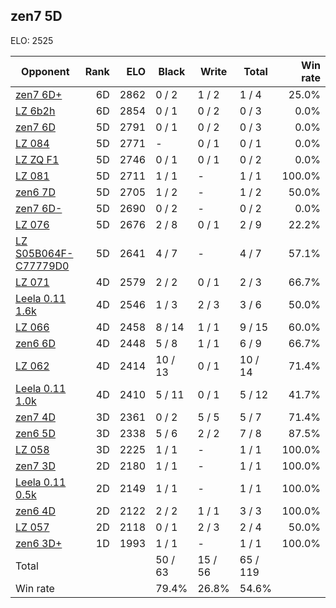 ## zen7 5D ##

ELO: 2525

Opponent | Rank | ELO | Black | Write | Total | Win rate
---------|-----:|----:|-------|-------|-------|-------:
[zen7 6D+](zen7%206D+.md) | 6D | 2862 | 0 / 2 | 1 / 2 | 1 / 4 | 25.0%
[LZ 6b2h](LZ%206b2h.md) | 6D | 2854 | 0 / 1 | 0 / 2 | 0 / 3 | 0.0%
[zen7 6D](zen7%206D.md) | 5D | 2791 | 0 / 1 | 0 / 2 | 0 / 3 | 0.0%
[LZ 084](LZ%20084.md) | 5D | 2771 | - | 0 / 1 | 0 / 1 | 0.0%
[LZ ZQ F1](LZ%20ZQ%20F1.md) | 5D | 2746 | 0 / 1 | 0 / 1 | 0 / 2 | 0.0%
[LZ 081](LZ%20081.md) | 5D | 2711 | 1 / 1 | - | 1 / 1 | 100.0%
[zen6 7D](zen6%207D.md) | 5D | 2705 | 1 / 2 | - | 1 / 2 | 50.0%
[zen7 6D-](zen7%206D-.md) | 5D | 2690 | 0 / 2 | - | 0 / 2 | 0.0%
[LZ 076](LZ%20076.md) | 5D | 2676 | 2 / 8 | 0 / 1 | 2 / 9 | 22.2%
[LZ S05B064F-C77779D0](LZ%20S05B064F-C77779D0.md) | 5D | 2641 | 4 / 7 | - | 4 / 7 | 57.1%
[LZ 071](LZ%20071.md) | 4D | 2579 | 2 / 2 | 0 / 1 | 2 / 3 | 66.7%
[Leela 0.11 1.6k](Leela%200.11%201.6k.md) | 4D | 2546 | 1 / 3 | 2 / 3 | 3 / 6 | 50.0%
[LZ 066](LZ%20066.md) | 4D | 2458 | 8 / 14 | 1 / 1 | 9 / 15 | 60.0%
[zen6 6D](zen6%206D.md) | 4D | 2448 | 5 / 8 | 1 / 1 | 6 / 9 | 66.7%
[LZ 062](LZ%20062.md) | 4D | 2414 | 10 / 13 | 0 / 1 | 10 / 14 | 71.4%
[Leela 0.11 1.0k](Leela%200.11%201.0k.md) | 4D | 2410 | 5 / 11 | 0 / 1 | 5 / 12 | 41.7%
[zen7 4D](zen7%204D.md) | 3D | 2361 | 0 / 2 | 5 / 5 | 5 / 7 | 71.4%
[zen6 5D](zen6%205D.md) | 3D | 2338 | 5 / 6 | 2 / 2 | 7 / 8 | 87.5%
[LZ 058](LZ%20058.md) | 3D | 2225 | 1 / 1 | - | 1 / 1 | 100.0%
[zen7 3D](zen7%203D.md) | 2D | 2180 | 1 / 1 | - | 1 / 1 | 100.0%
[Leela 0.11 0.5k](Leela%200.11%200.5k.md) | 2D | 2149 | 1 / 1 | - | 1 / 1 | 100.0%
[zen6 4D](zen6%204D.md) | 2D | 2122 | 2 / 2 | 1 / 1 | 3 / 3 | 100.0%
[LZ 057](LZ%20057.md) | 2D | 2118 | 0 / 1 | 2 / 3 | 2 / 4 | 50.0%
[zen6 3D+](zen6%203D+.md) | 1D | 1993 | 1 / 1 | - | 1 / 1 | 100.0%
Total | | | 50 / 63 | 15 / 56 | 65 / 119 | 
Win rate| | | 79.4% | 26.8% | 54.6% | 
